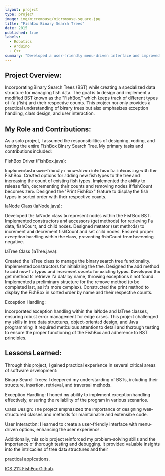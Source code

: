 ```yaml
---
layout: project
type: project
image: img/micromouse/micromouse-square.jpg
title: "FishBox Binary Search Trees"
date: 2015
published: true
labels:
  - Robotics
  - Arduino
  - C++
summary: "Developed a user-friendly menu-driven interface and improved skills in tree structures, exception handling, and class design."
---
```




## Project Overview:
Incorporating Binary Search Trees (BST) while creating a specialized data structure for managing fish data. The goal is to design and implement a modified BST known as the "FishBox," which keeps track of different types of I'a (fish) and their respective counts. This project not only provides a practical understanding of binary trees but also emphasizes exception handling, class design, and user interaction.

## My Role and Contributions:
As a solo project, I assumed the responsibilities of designing, coding, and testing the entire FishBox Binary Search Tree. My primary tasks and contributions included:

FishBox Driver (FishBox.java):

Implemented a user-friendly menu-driven interface for interacting with the FishBox.
Created options for adding new fish types to the tree and increasing the count of existing fish types.
Implemented the ability to release fish, decrementing their counts and removing nodes if fishCount becomes zero.
Designed the "Print FishBox" feature to display the fish types in sorted order with their respective counts.

IaNode Class (IaNode.java):

Developed the IaNode class to represent nodes within the FishBox BST.
Implemented constructors and accessors (get methods) for retrieving I'a data, fishCount, and child nodes.
Designed mutator (set methods) to increment and decrement fishCount and set child nodes.
Ensured proper exception handling within the class, preventing fishCount from becoming negative.

IaTree Class (IaTree.java):

Created the IaTree class to manage the binary search tree functionality.
Implemented constructors for initializing the tree.
Designed the add method to add new I'a types and increment counts for existing types.
Developed the get method to retrieve I'a data by name, throwing exceptions if not found.
Implemented a preliminary structure for the remove method (to be completed last, as it's more complex).
Constructed the print method to display the FishBox in sorted order by name and their respective counts.

Exception Handling:

Incorporated exception handling within the IaNode and IaTree classes, ensuring robust error management for edge cases.
This project challenged my skills in tree data structures, object-oriented design, and Java programming. It required meticulous attention to detail and thorough testing to ensure the proper functioning of the FishBox and adherence to BST principles.

## Lessons Learned:
Through this project, I gained practical experience in several critical areas of software development:

Binary Search Trees: I deepened my understanding of BSTs, including their structure, insertion, retrieval, and traversal methods.

Exception Handling: I honed my ability to implement exception handling effectively, ensuring the reliability of the program in various scenarios.

Class Design: The project emphasized the importance of designing well-structured classes and methods for maintainable and extensible code.

User Interaction: I learned to create a user-friendly interface with menu-driven options, enhancing the user experience.

Additionally, this solo project reinforced my problem-solving skills and the importance of thorough testing and debugging. It provided valuable insights into the intricacies of tree data structures and their

practical applications.



[ICS 211: FishBox Github](https://github.com/ICSatKCC/a7-fishbox-binary-search-tree-f22-jakapop1/tree/A7Sumission).
